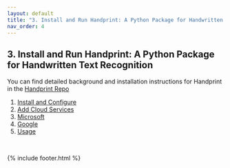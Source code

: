 ```yaml
---
layout: default
title: "3. Install and Run Handprint: A Python Package for Handwritten Text Recognition"
nav_order: 4
---
```

## 3. Install and Run Handprint: A Python Package for Handwritten Text Recognition
You can find detailed background and installation instructions for Handprint in the [Handprint Repo](https://github.com/caltechlibrary/handprint)<br>

1. <a href="https://github.com/caltechlibrary/handprint/blob/master/README.md#-installation-and-configuration" target="_blank">Install and Configure</a><br>
2. <a href="https://github.com/caltechlibrary/handprint/blob/master/README.md#-add-cloud-service-credentials" target="_blank">Add Cloud Services</a><br>
3. <a href="https://github.com/caltechlibrary/handprint/blob/master/README.md#microsoft" target="_blank">Microsoft</a><br>
4. <a href="https://github.com/caltechlibrary/handprint/blob/master/README.md#google" target="_blank">Google</a><br>
5. <a href="https://github.com/caltechlibrary/handprint/blob/master/README.md#%EF%B8%8E-usage" target="_blank">Usage</a><br>

<br>

{% include footer.html %}

